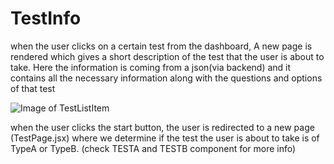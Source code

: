 # TestInfo

when the user clicks on a certain test from the dashboard, A new page is rendered which gives a short description of the test that the user is about to take. Here the information is coming from a json(via backend) and it contains all the necessary information along with the questions and options of that test


![Image of TestListItem](https://i.ibb.co/jfPzXzL/image.png)


when the user clicks the start button, the user is redirected to a new page (TestPage.jsx) where we determine if the test the user is about to take is of TypeA or TypeB. (check TESTA and TESTB component for more info)
